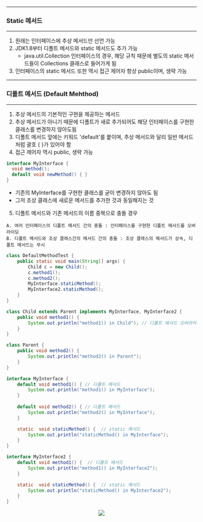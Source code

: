 -----
### Static 메서드
-----
1. 원래는 인터페이스에 추상 메서드만 선언 가능
2. JDK1.8부터 디폴트 메서드와 static 메서드도 추가 가능
   - java.util.Collection 인터페이스의 경우, 해당 규칙 때문에 별도의 static 메서드들이 Collections 클래스로 들어가게 됨
3. 인터페이스의 static 메서드 또한 역시 접근 제어자 항상 public이며, 생략 가능

-----
### 디폴트 메서드 (Default Mehthod)
-----
1. 추상 메서드의 기본적인 구현을 제공하는 메서드
2. 추상 메서드가 아니기 때문에 디폴트가 새로 추가되어도 해당 인터페이스를 구현한 클래스를 변경하지 않아도됨
3. 디폴트 메서드 앞에는 키워드 'default'를 붙이며, 추상 메서드와 달리 일반 메서드 처럼 괄호 { }가 있어야 함
4. 접근 제어자 역시 public, 생략 가능
```java
interface MyInterface {
  void method();
  default void newMethod() { }
}
```
  - 기존의 MyInterface를 구현한 클래스를 굳이 변경하지 않아도 됨
  - 그저 조상 클래스에 새로운 메서드를 추가한 것과 동일해지는 것

5. 디폴트 메서드와 기존 메서드의 이름 중복으로 충돌 경우
```
A. 여러 인터페이스의 디폴트 메서드 간의 충돌 : 인터페이스를 구현한 디폴트 메서드를 오버라이딩
B. 디폴트 메서드와 조상 클래스간의 메서드 간의 충돌 : 조상 클래스의 메서드가 상속, 디폴트 메서드는 무시
```
```java
class DefaultMethodTest {
	public static void main(String[] args) {
		Child c = new Child();
		c.method1();
		c.method2();
		MyInterface.staticMethod(); 
		MyInterface2.staticMethod();
	}
}

class Child extends Parent implements MyInterface, MyInterface2 {
	public void method1() {	
		System.out.println("method1() in Child"); // 디폴트 메서드 오버라이딩
	}			
}

class Parent {
	public void method2() {	
		System.out.println("method2() in Parent");
	}
}

interface MyInterface {
	default void method1() { // 디폴트 메서드
		System.out.println("method1() in MyInterface");
	}
	
	default void method2() { // 디폴트 메서드
		System.out.println("method2() in MyInterface");
	}

	static  void staticMethod() {  // static 메서드
		System.out.println("staticMethod() in MyInterface");
	}
}

interface MyInterface2 {
	default void method1() {  // 디폴트 메서드
		System.out.println("method1() in MyInterface2");
	}

	static  void staticMethod() {  // static 메서드
		System.out.println("staticMethod() in MyInterface2");
	}
}
```
<div align="center">
<img src="https://github.com/sooyounghan/HTTP/assets/34672301/53a46f42-dac5-49ba-adfd-0a2583c3b612">
</div>
